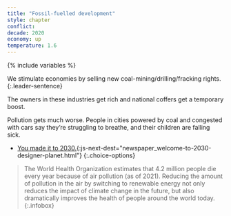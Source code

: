 ```yaml
---
title: "Fossil-fuelled development"
style: chapter
conflict: 
decade: 2020
economy: up
temperature: 1.6
---
```


{% include variables %}

We stimulate economies by selling new coal-mining/drilling/fracking rights.
{:.leader-sentence}

The owners in these industries get rich and national coffers get a temporary boost.

Pollution gets much worse. People in cities powered by coal and congested with cars say they’re struggling to breathe, and their children are falling sick.

- [You made it to 2030.](part-page_2030.html){:js-next-dest="newspaper_welcome-to-2030-designer-planet.html"}
{:.choice-options}

> The World Health Organization estimates that 4.2&nbsp;million people die every year because of air pollution (as of 2021). Reducing the amount of pollution in the air by switching to renewable energy not only reduces the impact of climate change in the future, but also dramatically improves the health of people around the world today.
{:.infobox}
